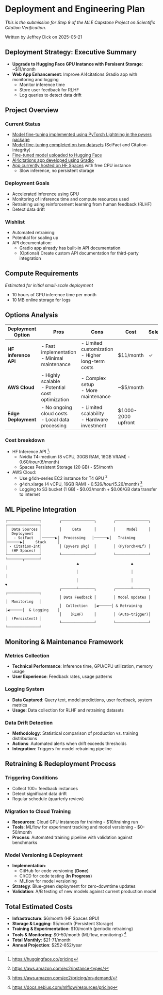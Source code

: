# Deployment and Engineering Plan

*This is the submission for Step 9 of the MLE Capstone Project on Scientific Citation Verification.*

Written by Jeffrey Dick on 2025-05-21

## Deployment Strategy: Executive Summary
- **Upgrade to Hugging Face GPU Instance with Persisent Storage**: ~$11/month
- **Web App Enhancement**: Improve AI4citations Gradio app with monitoring and logging
	- Monitor inference time
	- Store user feedback for RLHF
	- Log queries to detect data drift

## Project Overview 

### Current Status

- [Model fine-tuning implemented using PyTorch Lightning in the pyvers package](https://github.com/jedick/pyvers)
- [Model fine-tuning completed on two datasets](https://github.com/jedick/MLE-capstone-project?tab=readme-ov-file#milestones) (SciFact and Citation-Integrity)
- [Fine-tuned model uploaded to Hugging Face](https://huggingface.co/jedick/DeBERTa-v3-base-mnli-fever-anli-scifact-citint)
- [AI4citations app developed using Gradio](https://github.com/jedick/AI4citations)
- [App currently hosted on HF Spaces](https://huggingface.co/spaces/jedick/AI4citations) with free CPU instance
	- Slow inference, no persistent storage

### Deployment Goals

- Accelerated inference using GPU
- Monitoring of inference time and compute resources used
- Retraining using reinforcement learning from human feedback (RLHF)
- Detect data drift

### Wishlist

- Automated retraining
- Potential for scaling up
- API documentation:
	- Gradio app already has built-in API documentation
	- (Optional) Create custom API documentation for third-party integration

## Compute Requirements

*Estimated for initial small-scale deployment*

- 10 hours of GPU inference time per month
- 10 MB online storage for logs

## Options Analysis

| Deployment Option | Pros | Cons | Cost | Selected |
|-------------------|------|------|------|----------|
| **HF Inference API** | - Fast implementation<br>- Minimal maintenance | - Limited customization<br>- Higher long-term costs | $11/month | ✓ |
| **AWS Cloud** | - Highly scalable<br>- Potential cost optimization | - Complex setup<br>- More maintenance | ~$5/month | |
| **Edge Deployment** | - No ongoing cloud costs<br>- Local data processing | - Limited scalability<br>- Hardware investment | $1000-2000 upfront | |


### Cost breakdown

- HF Inference API [^1]:
	- Nvidia T4-medium (8 vCPU, 30GB RAM, 16GB VRAM) - $0.60/hour ($6/month)
	- Spaces Persistent Storage (20 GB) - $5/month
- AWS Cloud:
	- Use g4dn-series EC2 instance for T4 GPU [^2]
	- g4dn.xlarge (4 vCPU, 16GB RAM) - $0.526/hour ($5.26/month) [^3]
	- Logging to S3 bucket (1 GB) - $0.03/month + $0.06/GB data transfer to internet


## ML Pipeline Integration

```
┌───────────────┐        ┌───────────────┐        ┌───────────────┐        ┌───────────────┐
│  Data Sources │        │     Data      │        │     Model     │        │  Deployment   │
│   - SciFact   │──────▶│  Processing   │──────▶│   Training    │──────▶│     Stack     │
│ - Citation-Int│        │ (pyvers pkg)  │        │ (PyTorch+MLf) │        │  (HF Spaces)  │
└───────────────┘        └───────────────┘        └───────────────┘        └───────┬───────┘
                                 ▲                        ▲                        │
                                 │                        │                        │
                                 │                        │                        ▼
                         ┌───────┴───────┐        ┌───────┴───────┐        ┌───────────────┐
                         │ Data Feedback │        │ Model Updates │        │  Monitoring   │
                         │  Collection   │◀──────│ & Retraining  │◀──────│  & Logging    │
                         │    (RLHF)     │        │ (Auto-trigger)│        │  (Persistent) │
                         └───────────────┘        └───────────────┘        └───────────────┘
```

## Monitoring & Maintenance Framework

### Metrics Collection
- **Technical Performance**: Inference time, GPU/CPU utilization, memory usage
- **User Experience**: Feedback rates, usage patterns

### Logging System
- **Data Captured**: Query text, model predictions, user feedback, system metrics
- **Usage**: Data collection for RLHF and retraining datasets

### Data Drift Detection
- **Methodology**: Statistical comparison of production vs. training distributions
- **Actions**: Automated alerts when drift exceeds thresholds
- **Integration**: Triggers for model retraining pipeline

## Retraining & Redeployment Process

### Triggering Conditions
- Collect 100+ feedback instances
- Detect significant data drift
- Regular schedule (quarterly review)

### Migration to Cloud Training
- **Resources**: Cloud GPU instances for training - $10/training run
- **Tools**: MLflow for experiment tracking and model versioning - $0-50/month
- **Process**: Automated training pipeline with validation against benchmarks

### Model Versioning & Deployment
- **Implementation**:
	- GitHub for code versioning (**Done**)
	- CI/CD for code testing (**In Progress**)
	- MLflow for model versioning
- **Strategy**: Blue-green deployment for zero-downtime updates
- **Validation**: A/B testing of new models against current production model

## Total Estimated Costs
- **Infrastructure**: $6/month (HF Spaces GPU)
- **Storage & Logging**: $5/month (Persistent Storage)
- **Training & Experimentation**: $10/month (periodic retraining)
- **Tools & Monitoring**: $0-50/month (MLflow, monitoring) [^4]
- **Total Monthly**: $21-71/month
- **Annual Projection**: $252-852/year

[^1]: https://huggingface.co/pricing
[^2]: https://aws.amazon.com/ec2/instance-types/
[^3]: https://aws.amazon.com/ec2/pricing/on-demand/
[^4]: https://docs.nebius.com/mlflow/resources/pricing
